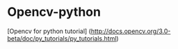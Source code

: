 # Opencv-python
[Opencv for python tutorial] (http://docs.opencv.org/3.0-beta/doc/py_tutorials/py_tutorials.html)
